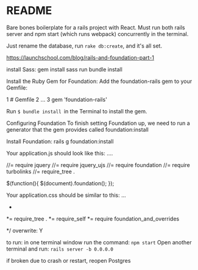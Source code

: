 # README

Bare bones boilerplate for a rails project with React. Must run both rails server and npm start (which runs webpack) concurrently in the terminal.

Just rename the database, run `rake db:create`, and it's all set.

https://launchschool.com/blog/rails-and-foundation-part-1

install Sass:
gem install sass
run bundle install


Install the Ruby Gem for Foundation:
Add the foundation-rails gem to your Gemfile:

1 # Gemfile
2 ...
3 gem 'foundation-rails'

Run `$ bundle install `in the Terminal to install the gem.

Configuring Foundation
To finish setting Foundation up, we need to run a generator that the gem provides called foundation:install

Install Foundation:
rails g foundation:install

Your application.js should look like this:
....

//= require jquery
//= require jquery_ujs
//= require foundation
//= require turbolinks
//= require_tree .

$(function(){ $(document).foundation(); });

Your application.css should be similar to this:
...

 *
 *= require_tree .
 *= require_self
 *= require foundation_and_overrides

 */
overwrite: Y

to run:
in one terminal window run the command: `npm start`
Open another terminal and run: `rails server -b 0.0.0.0`

if broken due to crash or restart, reopen Postgres
